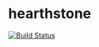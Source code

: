 # hearthstone

[![Build Status](https://travis-ci.com/erckhart/hearthstone.svg?branch=master)](https://travis-ci.com/erckhart/hearthstone)
